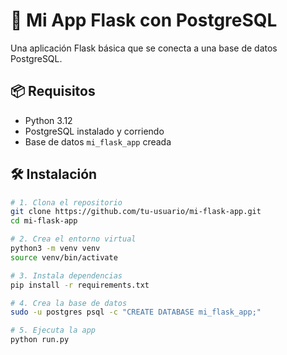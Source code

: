 # 🧪 Mi App Flask con PostgreSQL

Una aplicación Flask básica que se conecta a una base de datos PostgreSQL.

## 📦 Requisitos

- Python 3.12
- PostgreSQL instalado y corriendo
- Base de datos `mi_flask_app` creada

## 🛠️ Instalación

```bash
# 1. Clona el repositorio
git clone https://github.com/tu-usuario/mi-flask-app.git 
cd mi-flask-app

# 2. Crea el entorno virtual
python3 -m venv venv
source venv/bin/activate

# 3. Instala dependencias
pip install -r requirements.txt

# 4. Crea la base de datos
sudo -u postgres psql -c "CREATE DATABASE mi_flask_app;"

# 5. Ejecuta la app
python run.py

